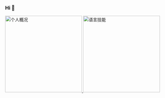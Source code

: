 ### Hi 👋


<a href="https://github.com/geekyouth" target="_blank">   
  <img height=250 wight=500 src="https://github-readme-stats.vercel.app/api?username=geekyouth&show_icons=true&theme=monokai&count_private=true" alt="个人概况">
</a>

<a href="https://github.com/geekyouth" target="_blank">   
  <img height=250 wight=500 src="https://github-readme-stats.vercel.app/api/top-langs/?username=geekyouth&hide=javascript,html,css,typescript,vue,jinja&langs_count=5&theme=monokai" alt="语言技能">
</a>


<!-- -->
